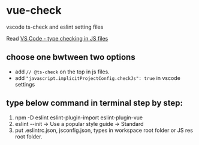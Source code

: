 # vue-check
vscode ts-check and eslint setting files

Read [VS Code - type checking in JS files](https://code.visualstudio.com/docs/languages/javascript#_type-checking)

## choose one bwtween two options
- add ``// @ts-check`` on the top in js files.
- add ``"javascript.implicitProjectConfig.checkJs": true`` in vscode settings

## type below command in terminal step by step:
1. npm -D eslint eslint-plugin-import eslint-plugin-vue
2. eslint --init -> Use a popular style guide -> Standard
3. put .eslintrc.json, jsconfig.json, types in workspace root folder or JS res root folder.
